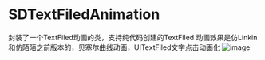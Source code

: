 # SDTextFiledAnimation
封装了一个TextFiled动画的类，支持纯代码创建的TextFiled 
动画效果是仿Linkin和仿陌陌之前版本的，贝塞尔曲线动画，UITextFiled文字点击动画化
![image](https://github.com/giveMeHug/TextFiledAnimation/blob/master/TextFiled%E5%8A%A8%E7%94%BB.gif)
